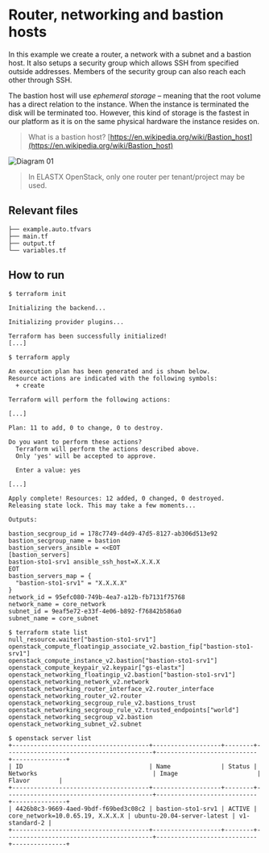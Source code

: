 # Router, networking and bastion hosts

In this example we create a router, a network with a subnet and a bastion host. It also setups a security group which allows SSH from specified outside addresses. Members of the security group can also reach each other through SSH.

The bastion host will use *ephemeral storage* – meaning that the root volume has a direct relation to the instance. When the instance is terminated the disk will be terminated too. However, this kind of storage is the fastest in our platform as it is on the same physical hardware the instance resides on.

> What is a bastion host? [https://en.wikipedia.org/wiki/Bastion_host](https://en.wikipedia.org/wiki/Bastion_host)

![Diagram 01](img/01.png)

> In ELASTX OpenStack, only one router per tenant/project may be used.

## Relevant files

```less
├── example.auto.tfvars
├── main.tf
├── output.tf
└── variables.tf
```

## How to run

```shell
$ terraform init

Initializing the backend...

Initializing provider plugins...

Terraform has been successfully initialized!
[...]
```

```shell
$ terraform apply

An execution plan has been generated and is shown below.
Resource actions are indicated with the following symbols:
  + create

Terraform will perform the following actions:  

[...]

Plan: 11 to add, 0 to change, 0 to destroy.

Do you want to perform these actions?
  Terraform will perform the actions described above.
  Only 'yes' will be accepted to approve.

  Enter a value: yes

[...]

Apply complete! Resources: 12 added, 0 changed, 0 destroyed.
Releasing state lock. This may take a few moments...

Outputs:

bastion_secgroup_id = 178c7749-d4d9-47d5-8127-ab306d513e92
bastion_secgroup_name = bastion
bastion_servers_ansible = <<EOT
[bastion_servers]
bastion-sto1-srv1 ansible_ssh_host=X.X.X.X
EOT
bastion_servers_map = {
  "bastion-sto1-srv1" = "X.X.X.X"
}
network_id = 95efc080-749b-4ea7-a12b-fb7131f75768
network_name = core_network
subnet_id = 9eaf5e72-e33f-4e06-b892-f76842b586a0
subnet_name = core_subnet
```

```shell
$ terraform state list
null_resource.waiter["bastion-sto1-srv1"]
openstack_compute_floatingip_associate_v2.bastion_fip["bastion-sto1-srv1"]
openstack_compute_instance_v2.bastion["bastion-sto1-srv1"]
openstack_compute_keypair_v2.keypair["gs-elastx"]
openstack_networking_floatingip_v2.bastion["bastion-sto1-srv1"]
openstack_networking_network_v2.network
openstack_networking_router_interface_v2.router_interface
openstack_networking_router_v2.router
openstack_networking_secgroup_rule_v2.bastions_trust
openstack_networking_secgroup_rule_v2.trusted_endpoints["world"]
openstack_networking_secgroup_v2.bastion
openstack_networking_subnet_v2.subnet
```

```shell
$ openstack server list
+--------------------------------------+-------------------+--------+-----------------------------------------+----------------------------+---------------+
| ID                                   | Name              | Status | Networks                                | Image                      | Flavor        |
+--------------------------------------+-------------------+--------+-----------------------------------------+----------------------------+---------------+
| 4426b8c3-9669-4aed-9bdf-f69bed3c08c2 | bastion-sto1-srv1 | ACTIVE | core_network=10.0.65.19, X.X.X.X | ubuntu-20.04-server-latest | v1-standard-2 |
+--------------------------------------+-------------------+--------+-----------------------------------------+----------------------------+---------------+
```
